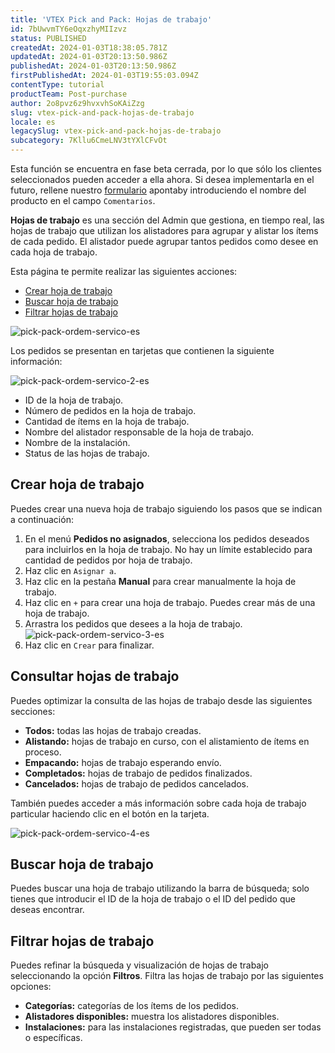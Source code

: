 ```yaml
---
title: 'VTEX Pick and Pack: Hojas de trabajo'
id: 7bUwvmTY6eOqxzhyMIIzvz
status: PUBLISHED
createdAt: 2024-01-03T18:38:05.781Z
updatedAt: 2024-01-03T20:13:50.986Z
publishedAt: 2024-01-03T20:13:50.986Z
firstPublishedAt: 2024-01-03T19:55:03.094Z
contentType: tutorial
productTeam: Post-purchase
author: 2o8pvz6z9hvxvhSoKAiZzg
slug: vtex-pick-and-pack-hojas-de-trabajo
locale: es
legacySlug: vtex-pick-and-pack-hojas-de-trabajo
subcategory: 7Kllu6CmeLNV3tYXlCFvOt
---
```


<div class = "alert alert-info">
Esta función se encuentra en fase beta cerrada, por lo que sólo los clientes seleccionados pueden acceder a ella ahora. Si desea implementarla en el futuro, rellene nuestro <a href="https://vtex.com/co-es/contacto/">formulario</a> apontaby introduciendo el nombre del producto en el campo <code>Comentarios</code>.
</div>

**Hojas de trabajo** es una sección del Admin que gestiona, en tiempo real, las hojas de trabajo que utilizan los alistadores para agrupar y alistar los ítems de cada pedido. El alistador puede agrupar tantos pedidos como desee en cada hoja de trabajo. 

Esta página te permite realizar las siguientes acciones: 

* [Crear hoja de trabajo](#crear-hoja-de-trabajo)
* [Buscar hoja de trabajo](#buscar-hoja-de-trabajo)
* [Filtrar hojas de trabajo](#filtrar-hojas-de-trabajo)

![pick-pack-ordem-servico-es](//images.ctfassets.net/alneenqid6w5/6mHohZLRFdkoTlltboN2pm/2f8d4456ad29068827c6eea06c74792a/image.png)

Los pedidos se presentan en tarjetas que contienen la siguiente información:

![pick-pack-ordem-servico-2-es](//images.ctfassets.net/alneenqid6w5/2LZZpv41eVop7ajXNrkfC4/a1ae5432062574530f6cd465a35c752a/image.png)

* ID de la hoja de trabajo.
* Número de pedidos en la hoja de trabajo.
* Cantidad de ítems en la hoja de trabajo.
* Nombre del alistador responsable de la hoja de trabajo.
* Nombre de la instalación.
* Status de las hojas de trabajo.

## Crear hoja de trabajo

Puedes crear una nueva hoja de trabajo siguiendo los pasos que se indican a continuación:

1. En el menú **Pedidos no asignados**, selecciona los pedidos deseados para incluirlos en la hoja de trabajo. No hay un límite establecido para cantidad de pedidos por hoja de trabajo.
2. Haz clic en `Asignar a`.
3. Haz clic en la pestaña **Manual** para crear manualmente la hoja de trabajo.
4. Haz clic en `+` para crear una hoja de trabajo. Puedes crear más de una hoja de trabajo.
5. Arrastra los pedidos que desees a la hoja de trabajo.
  ![pick-pack-ordem-servico-3-es](//images.ctfassets.net/alneenqid6w5/1xxnRTbuVnfvto7Q8czn8i/f828572d27ac5915b8561762e0be1210/image.png)
6. Haz clic en `Crear` para finalizar.

## Consultar hojas de trabajo

Puedes optimizar la consulta de las hojas de trabajo desde las siguientes secciones: 

* **Todos:** todas las hojas de trabajo creadas.
* **Alistando:** hojas de trabajo en curso, con el alistamiento de ítems en proceso.
* **Empacando:** hojas de trabajo esperando envío.
* **Completados:** hojas de trabajo de pedidos finalizados.
* **Cancelados:** hojas de trabajo de pedidos cancelados.

También puedes acceder a más información sobre cada hoja de trabajo particular haciendo clic en el botón <i class="fas fa-chevron-down"></i> en la tarjeta.

![pick-pack-ordem-servico-4-es](//images.ctfassets.net/alneenqid6w5/1sQ1kwEN7xnPeL7Kb9rPIq/8070f319c3af85bbc61babfd5fb1014a/image.png)

## Buscar hoja de trabajo

Puedes buscar una hoja de trabajo utilizando la barra de búsqueda; solo tienes que introducir el ID de la hoja de trabajo o el ID del pedido que deseas encontrar.

## Filtrar hojas de trabajo

Puedes refinar la búsqueda y visualización de hojas de trabajo seleccionando la opción **Filtros**. Filtra las hojas de trabajo por las siguientes opciones: 

* **Categorías:** categorías de los ítems de los pedidos.
* **Alistadores disponibles:** muestra los alistadores disponibles.
* **Instalaciones:** para las instalaciones registradas, que pueden ser todas o específicas.

